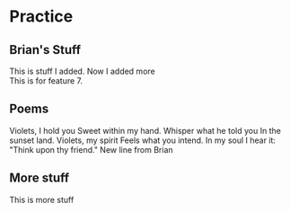 # Practice

## Brian's Stuff
This is stuff I added.
Now I added more  
This is for feature 7.

## Poems
Violets, I hold you
Sweet within my hand.
Whisper what he told you
In the sunset land.
Violets, my spirit
Feels what you intend.
In my soul I hear it:
"Think upon thy friend."
New line from Brian

## More stuff

This is more stuff
